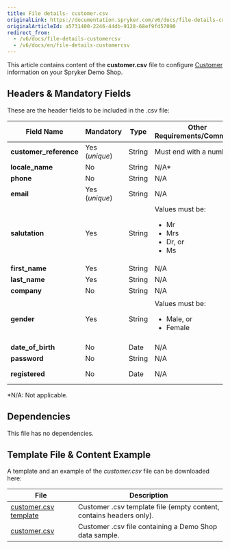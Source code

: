 ```yaml
---
title: File details- customer.csv
originalLink: https://documentation.spryker.com/v6/docs/file-details-customercsv
originalArticleId: a5731400-2246-44db-9128-68ef9fd57090
redirect_from:
  - /v6/docs/file-details-customercsv
  - /v6/docs/en/file-details-customercsv
---
```


This article contains content of the **customer.csv** file to configure [Customer](/docs/scos/dev/features/202009.0/customer-account-management/customer-account-management.html) information on your Spryker Demo Shop.

## Headers & Mandatory Fields 
These are the header fields to be included in the .csv file:

| Field Name | Mandatory | Type | Other Requirements/Comments | Description |
| --- | --- | --- | --- | --- |
| **customer_reference** | Yes (*unique*) | String | Must end with a number. | Reference of the Customer. |
| **locale_name** | No | String | N/A* | Locale name. |
| **phone** | No | String | N/A | Customer’s phone number. |
| **email** | Yes (*unique*) | String | N/A | Customer’s e-mail |
| **salutation** | Yes | String | Values must be:<ul><li>Mr</li><li>Mrs</li><li>Dr, or </li><li>Ms</li></ul> | Used salutation.<br> The value must be within the list of values predefined in the `spyCustomerTableMap.php` file. |
| **first_name** | Yes | String | N/A | Customer’s first name. |
| **last_name** | Yes | String | N/A | Customer’s last name. |
| **company** | No | String | N/A | Customer’s Company |
| **gender** | Yes | String |  Values must be:<ul><li>Male, or </li><li>Female</li></ul> | Customer’s gender.<br>The value must be within the list of values predefined in the `spyCustomerTableMap.php`file. |
| **date_of_birth** | No | Date | N/A | Customer’s date of birth. |
| **password** | No | String | N/A | Customer’s password. |
| **registered** | No | Date | N/A | Customer’s date of registration. |
*N/A: Not applicable.

## Dependencies
This file has no dependencies.

## Template File & Content Example
A template and an example of the *customer.csv* file can be downloaded here:

| File | Description |
| --- | --- |
| [customer.csv template](https://spryker.s3.eu-central-1.amazonaws.com/docs/Developer+Guide/Back-End/Data+Manipulation/Data+Ingestion/Data+Import/Data+Import+Categories/Commerce+Setup/Template+customer.csv) | Customer .csv template file (empty content, contains headers only). |
| [customer.csv](https://spryker.s3.eu-central-1.amazonaws.com/docs/Developer+Guide/Back-End/Data+Manipulation/Data+Ingestion/Data+Import/Data+Import+Categories/Commerce+Setup/customer.csv) | Customer .csv file containing a Demo Shop data sample. |
